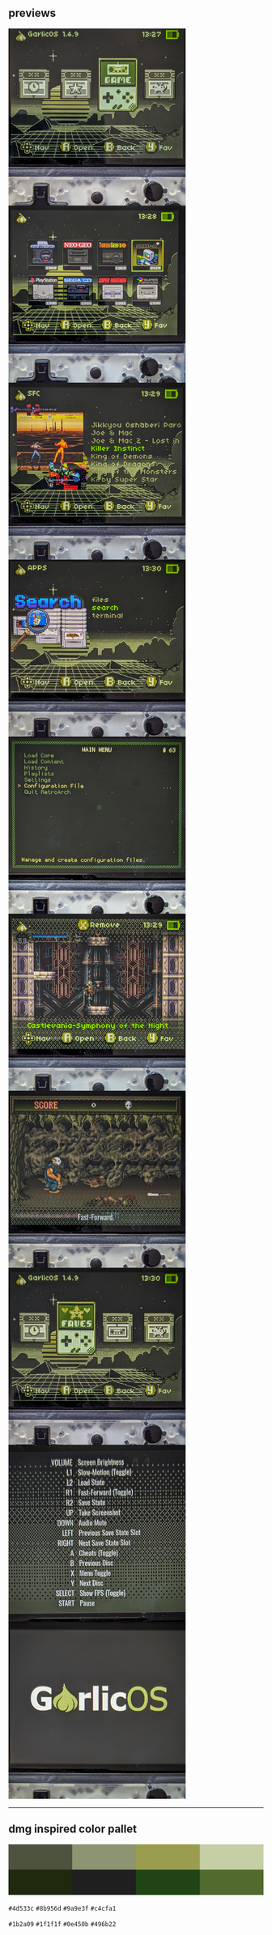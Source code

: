 
## previews

<img src="https://github.com/xero/garlicboy/blob/previews/img/menu-game.jpg?raw=true" width="350" height="350" align="left" padding="4">
<img src="https://github.com/xero/garlicboy/blob/previews/img/consoles.jpg?raw=true" width="350" height="350" align="left" padding="4">
<img src="https://github.com/xero/garlicboy/blob/previews/img/games.jpg?raw=true" width="350" height="350" align="left" padding="4">
<img src="https://github.com/xero/garlicboy/blob/previews/img/apps-search.jpg?raw=true" width="350" height="350" align="left" padding="4">
<img src="https://github.com/xero/garlicboy/blob/previews/img/retroarch.jpg?raw=true" width="350" height="350" align="left" padding="4">
<img src="https://github.com/xero/garlicboy/blob/previews/img/recents.jpg?raw=true" width="350" height="350" align="left" padding="4">
<img src="https://github.com/xero/garlicboy/blob/previews/img/overlays.jpg?raw=true" width="350" height="350" align="left" padding="4">
<img src="https://github.com/xero/garlicboy/blob/previews/img/menu-fav.jpg?raw=true" width="350" height="350" align="left" padding="4">
<img src="https://github.com/xero/garlicboy/blob/previews/img/quick-menu.jpg?raw=true" width="350" height="350" align="left" padding="4">
<img src="https://github.com/xero/garlicboy/blob/previews/img/bootlogo.jpg?raw=true" width="350" height="350" padding="4">


---

## dmg inspired color pallet

<img src="https://github.com/xero/garlicboy/blob/previews/img/dmg-colors.png?raw=true">

`#4d533c` `#8b956d` `#9a9e3f` `#c4cfa1`

`#1b2a09` `#1f1f1f` `#0e450b` `#496b22`

